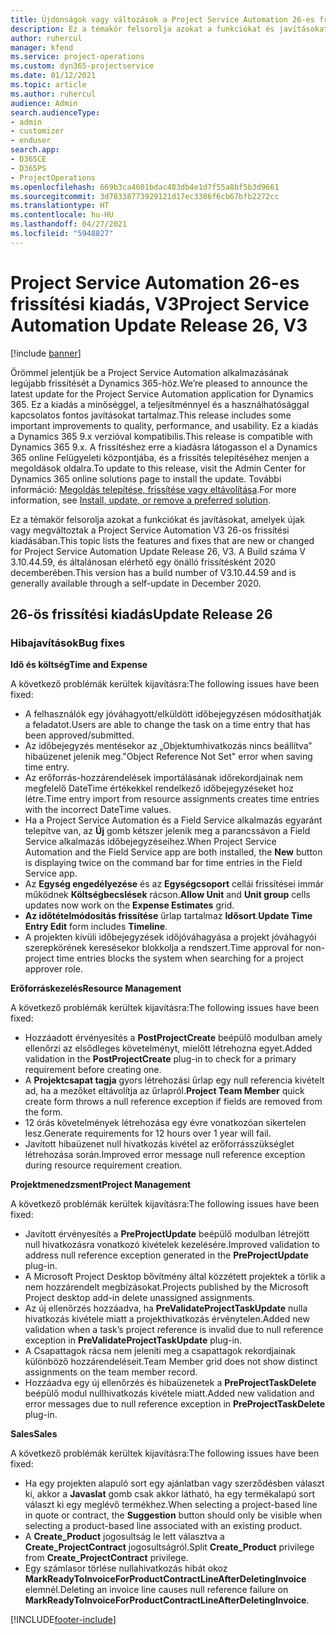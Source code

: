 ```yaml
---
title: Újdonságok vagy változások a Project Service Automation 26-es frissítési kiadásának V3 változatában
description: Ez a témakör felsorolja azokat a funkciókat és javításokat, amelyek elérhetők a Project Service Automation V3. 26-os frissítési kiadásában.
author: ruhercul
manager: kfend
ms.service: project-operations
ms.custom: dyn365-projectservice
ms.date: 01/12/2021
ms.topic: article
ms.author: ruhercul
audience: Admin
search.audienceType:
- admin
- customizer
- enduser
search.app:
- D365CE
- D365PS
- ProjectOperations
ms.openlocfilehash: 669b3ca4601bdac483db4e1d7f55a8bf5b3d9661
ms.sourcegitcommit: 3d78338773929121d17ec3386f6cb67bfb2272cc
ms.translationtype: HT
ms.contentlocale: hu-HU
ms.lasthandoff: 04/27/2021
ms.locfileid: "5948827"
---
```

# <a name="project-service-automation-update-release-26-v3"></a><span data-ttu-id="9153e-103">Project Service Automation 26-es frissítési kiadás, V3</span><span class="sxs-lookup"><span data-stu-id="9153e-103">Project Service Automation Update Release 26, V3</span></span>

[!include [banner](../includes/psa-now-project-operations.md)]

<span data-ttu-id="9153e-104">Örömmel jelentjük be a Project Service Automation alkalmazásának legújabb frissítését a Dynamics 365-höz.</span><span class="sxs-lookup"><span data-stu-id="9153e-104">We’re pleased to announce the latest update for the Project Service Automation application for Dynamics 365.</span></span> <span data-ttu-id="9153e-105">Ez a kiadás a minőséggel, a teljesítménnyel és a használhatósággal kapcsolatos fontos javításokat tartalmaz.</span><span class="sxs-lookup"><span data-stu-id="9153e-105">This release includes some important improvements to quality, performance, and usability.</span></span> <span data-ttu-id="9153e-106">Ez a kiadás a Dynamics 365 9.x verzióval kompatibilis.</span><span class="sxs-lookup"><span data-stu-id="9153e-106">This release is compatible with Dynamics 365 9.x.</span></span> <span data-ttu-id="9153e-107">A frissítéshez erre a kiadásra látogasson el a Dynamics 365 online Felügyeleti központjába, és a frissítés telepítéséhez menjen a megoldások oldalra.</span><span class="sxs-lookup"><span data-stu-id="9153e-107">To update to this release, visit the Admin Center for Dynamics 365 online solutions page to install the update.</span></span> <span data-ttu-id="9153e-108">További információ: [Megoldás telepítése, frissítése vagy eltávolítása](/power-platform/admin/install-remove-preferred-solution).</span><span class="sxs-lookup"><span data-stu-id="9153e-108">For more information, see [Install, update, or remove a preferred solution](/power-platform/admin/install-remove-preferred-solution).</span></span>

<span data-ttu-id="9153e-109">Ez a témakör felsorolja azokat a funkciókat és javításokat, amelyek újak vagy megváltoztak a Project Service Automation V3 26-os frissítési kiadásában.</span><span class="sxs-lookup"><span data-stu-id="9153e-109">This topic lists the features and fixes that are new or changed for Project Service Automation Update Release 26, V3.</span></span> <span data-ttu-id="9153e-110">A Build száma V 3.10.44.59, és általánosan elérhető egy önálló frissítésként 2020 decemberében.</span><span class="sxs-lookup"><span data-stu-id="9153e-110">This version has a build number of V3.10.44.59 and is generally available through a self-update in December 2020.</span></span>

## <a name="update-release-26"></a><span data-ttu-id="9153e-111">26-ös frissítési kiadás</span><span class="sxs-lookup"><span data-stu-id="9153e-111">Update Release 26</span></span>

### <a name="bug-fixes"></a><span data-ttu-id="9153e-112">Hibajavítások</span><span class="sxs-lookup"><span data-stu-id="9153e-112">Bug fixes</span></span>

<span data-ttu-id="9153e-113">**Idő és költség**</span><span class="sxs-lookup"><span data-stu-id="9153e-113">**Time and Expense**</span></span>

<span data-ttu-id="9153e-114">A következő problémák kerültek kijavításra:</span><span class="sxs-lookup"><span data-stu-id="9153e-114">The following issues have been fixed:</span></span>

- <span data-ttu-id="9153e-115">A felhasználók egy jóváhagyott/elküldött időbejegyzésen módosíthatják a feladatot.</span><span class="sxs-lookup"><span data-stu-id="9153e-115">Users are able to change the task on a time entry that has been approved/submitted.</span></span>
- <span data-ttu-id="9153e-116">Az időbejegyzés mentésekor az „Objektumhivatkozás nincs beállítva” hibaüzenet jelenik meg.</span><span class="sxs-lookup"><span data-stu-id="9153e-116">"Object Reference Not Set" error when saving time entry.</span></span>
- <span data-ttu-id="9153e-117">Az erőforrás-hozzárendelések importálásának időrekordjainak nem megfelelő DateTime értékekkel rendelkező időbejegyzéseket hoz létre.</span><span class="sxs-lookup"><span data-stu-id="9153e-117">Time entry import from resource assignments creates time entries with the incorrect DateTime values.</span></span>
- <span data-ttu-id="9153e-118">Ha a Project Service Automation és a Field Service alkalmazás egyaránt telepítve van, az **Új** gomb kétszer jelenik meg a parancssávon a Field Service alkalmazás időbejegyzéseihez.</span><span class="sxs-lookup"><span data-stu-id="9153e-118">When Project Service Automation and the Field Service app are both installed, the **New** button is displaying twice on the command bar for time entries in the Field Service app.</span></span>
- <span data-ttu-id="9153e-119">Az **Egység engedélyezése** és az **Egységcsoport** cellái frissítései immár működnek **Költségbecslések** rácson.</span><span class="sxs-lookup"><span data-stu-id="9153e-119">**Allow Unit** and **Unit group** cells updates now work on the **Expense Estimates** grid.</span></span>
- <span data-ttu-id="9153e-120">**Az időtételmódosítás frissítése** űrlap tartalmaz **Idősort**.</span><span class="sxs-lookup"><span data-stu-id="9153e-120">**Update Time Entry Edit** form includes **Timeline**.</span></span>
- <span data-ttu-id="9153e-121">A projekten kívüli időbejegyzések időjóváhagyása a projekt jóváhagyói szerepkörének keresésekor blokkolja a rendszert.</span><span class="sxs-lookup"><span data-stu-id="9153e-121">Time approval for non-project time entries blocks the system when searching for a project approver role.</span></span>

<span data-ttu-id="9153e-122">**Erőforráskezelés**</span><span class="sxs-lookup"><span data-stu-id="9153e-122">**Resource Management**</span></span>

<span data-ttu-id="9153e-123">A következő problémák kerültek kijavításra:</span><span class="sxs-lookup"><span data-stu-id="9153e-123">The following issues have been fixed:</span></span>

- <span data-ttu-id="9153e-124">Hozzáadott érvényesítés a **PostProjectCreate** beépülő modulban amely ellenőrzi az elsődleges követelményt, mielőtt létrehozna egyet.</span><span class="sxs-lookup"><span data-stu-id="9153e-124">Added validation in the **PostProjectCreate** plug-in to check for a primary requirement before creating one.</span></span>
- <span data-ttu-id="9153e-125">A **Projektcsapat tagja** gyors létrehozási űrlap egy null referencia kivételt ad, ha a mezőket eltávolítja az űrlapról.</span><span class="sxs-lookup"><span data-stu-id="9153e-125">**Project Team Member** quick create form throws a null reference exception if fields are removed from the form.</span></span>
- <span data-ttu-id="9153e-126">12 órás követelmények létrehozása egy évre vonatkozóan sikertelen lesz.</span><span class="sxs-lookup"><span data-stu-id="9153e-126">Generate requirements for 12 hours over 1 year will fail.</span></span>
- <span data-ttu-id="9153e-127">Javított hibaüzenet null hivatkozás kivétel az erőforrásszükséglet létrehozása során.</span><span class="sxs-lookup"><span data-stu-id="9153e-127">Improved error message null reference exception during resource requirement creation.</span></span>

<span data-ttu-id="9153e-128">**Projektmenedzsment**</span><span class="sxs-lookup"><span data-stu-id="9153e-128">**Project Management**</span></span>

<span data-ttu-id="9153e-129">A következő problémák kerültek kijavításra:</span><span class="sxs-lookup"><span data-stu-id="9153e-129">The following issues have been fixed:</span></span>

- <span data-ttu-id="9153e-130">Javított érvényesítés a **PreProjectUpdate** beépülő modulban létrejött null hivatkozásra vonatkozó kivételek kezelésére.</span><span class="sxs-lookup"><span data-stu-id="9153e-130">Improved validation to address null reference exception generated in the **PreProjectUpdate** plug-in.</span></span>
- <span data-ttu-id="9153e-131">A Microsoft Project Desktop bővítmény által közzétett projektek a törlik a nem hozzárendelt megbízásokat.</span><span class="sxs-lookup"><span data-stu-id="9153e-131">Projects published by the Microsoft Project desktop add-in delete unassigned assignments.</span></span>
- <span data-ttu-id="9153e-132">Az új ellenőrzés hozzáadva, ha **PreValidateProjectTaskUpdate** nulla hivatkozás kivétele miatt a projekthivatkozás érvénytelen.</span><span class="sxs-lookup"><span data-stu-id="9153e-132">Added new validation when a task’s project reference is invalid due to null reference exception in **PreValidateProjectTaskUpdate** plug-in.</span></span>
- <span data-ttu-id="9153e-133">A Csapattagok rácsa nem jeleníti meg a csapattagok rekordjainak különböző hozzárendeléseit.</span><span class="sxs-lookup"><span data-stu-id="9153e-133">Team Member grid does not show distinct assignments on the team member record.</span></span>
- <span data-ttu-id="9153e-134">Hozzáadva egy új ellenőrzés és hibaüzenetek a **PreProjectTaskDelete** beépülő modul nullhivatkozás kivétele miatt.</span><span class="sxs-lookup"><span data-stu-id="9153e-134">Added new validation and error messages due to null reference exception in **PreProjectTaskDelete** plug-in.</span></span>

<span data-ttu-id="9153e-135">**Sales**</span><span class="sxs-lookup"><span data-stu-id="9153e-135">**Sales**</span></span>

<span data-ttu-id="9153e-136">A következő problémák kerültek kijavításra:</span><span class="sxs-lookup"><span data-stu-id="9153e-136">The following issues have been fixed:</span></span>

- <span data-ttu-id="9153e-137">Ha egy projekten alapuló sort egy ajánlatban vagy szerződésben választ ki, akkor a **Javaslat** gomb csak akkor látható, ha egy termékalapú sort választ ki egy meglévő termékhez.</span><span class="sxs-lookup"><span data-stu-id="9153e-137">When selecting a project-based line in quote or contract, the **Suggestion** button should only be visible when selecting a product-based line associated with an existing product.</span></span>
- <span data-ttu-id="9153e-138">A **Create_Product** jogosultság le lett választva a **Create_ProjectContract** jogosultságról.</span><span class="sxs-lookup"><span data-stu-id="9153e-138">Split **Create_Product** privilege from **Create_ProjectContract** privilege.</span></span>
- <span data-ttu-id="9153e-139">Egy számlasor törlése nullahivatkozás hibát okoz **MarkReadyToInvoiceForProductContractLineAfterDeletingInvoice** elemnél.</span><span class="sxs-lookup"><span data-stu-id="9153e-139">Deleting an invoice line causes null reference failure on **MarkReadyToInvoiceForProductContractLineAfterDeletingInvoice**.</span></span>


[!INCLUDE[footer-include](../includes/footer-banner.md)]